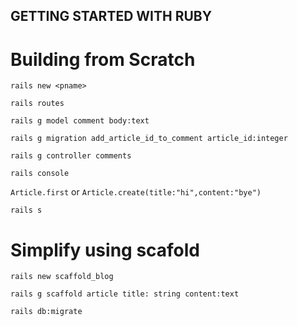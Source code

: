 ## GETTING STARTED WITH RUBY

# Building from Scratch

`rails new <pname>`

`rails routes`

`rails g model comment body:text`

`rails g migration add_article_id_to_comment article_id:integer`

`rails g controller comments`

`rails console`

`Article.first` or `Article.create(title:"hi",content:"bye")`

`rails s`


# Simplify using scafold 

`rails new scaffold_blog`

`rails g scaffold article title: string content:text`

`rails db:migrate`
